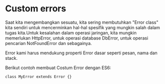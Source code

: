 # Custom errors

Saat kita mengembangkan sesuatu, kita sering membutuhkan "Error class" kita sendiri untuk mencerminkan hal-hal spesifik yang mungkin salah dalam tugas kita.Untuk kesalahan dalam operasi jaringan, kita mungkin memerlukan HttpError, untuk operasi database DbError, untuk operasi pencarian NotFoundError dan sebagainya.

Error kami harus mendukung properti Error dasar seperti pesan, nama dan stack.

Berikut contoh membuat Costum Error dengan ES6:

```
class MyError extends Error {}
```
